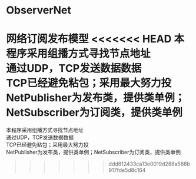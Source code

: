 # ObserverNet
网络订阅发布模型
<<<<<<< HEAD
 本程序采用组播方式寻找节点地址  
通过UDP，TCP发送数据数据  
TCP已经避免粘包；采用最大努力投  
NetPublisher为发布类，提供类单例；NetSubscriber为订阅类，提供类单例  
=======
本程序采用组播方式寻找节点地址  
通过UDP，TCP发送数据数据  
TCP已经避免粘包；采用最大努力投    
NetPublisher为发布类，提供类单例；NetSubscriber为订阅类，提供类单例

>>>>>>> ddd812433ca13e0019d288a588b917fde5d8c164
